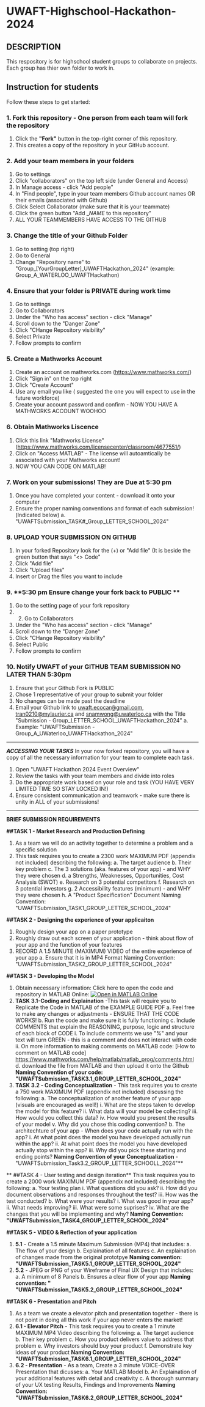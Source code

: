 # UWAFT-Highschool-Hackathon-2024

## DESCRIPTION 
This respository is for highschool student groups to collaborate on projects. Each group has thier own folder to work in. 

## Instruction for students 
Follow these steps to get started: 

### 1. **Fork this repository** - One person from each team will fork the repository 

1. Click the **"Fork"** button in the top-right corner of this repository.
2. This creates a copy of the repository in your GitHub account.

### 2. Add your team members in your folders
1. Go to settings
2. Click "collaborators" on the top left side (under General and Access)
3. In Manage access - click "Add people"
4. In "Find people", type in your team members Github account names OR their emails (associated with Github)
5. Click Select Collaborator (make sure that it is your teammate)
6. Click the green button "Add __NAME_ to this repository"
7. ALL YOUR TEAMMEMBERS HAVE ACCESS TO THE GITHUB
   
### 3. Change the title of your Github Folder  
1. Go to setting (top right)
2. Go to General
3. Change "Repository name" to "Group_[YourGroupLetter]_UWAFTHackathon_2024"
(example: Group_A_WATERLOO_UWAFTHackathon)

### 4. Ensure that your folder is PRIVATE during work time 
1. Go to settings
2. Go to Collaborators
3. Under the "Who has access" section - click "Manage"
4. Scroll down to the "Danger Zone"
5. Click "CHange Repository visibility"
6. Select Private
7. Follow prompts to confirm 

### 5. Create a Mathworks Account 
1. Create an account on mathworks.com (https://www.mathworks.com/)
2. Click "Sign in" on the top right
3. Click "Create Account"
4. Use any email you like ( suggested the one you will expect to use in the future workforce)
5. Create your account password and confirm - NOW YOU HAVE A MATHWORKS ACCOUNT WOOHOO

### 6. Obtain Mathworks Liscence 
1. Click this link "Mathworks License" (https://www.mathworks.com/licensecenter/classroom/4677551/)
2. Click on "Access MATLAB" - The license will autoamtically be associated with your Mathworks account!
3. NOW YOU CAN CODE ON MATLAB!

### 7. Work on your submissions! They are Due at 5:30 pm 
1. Once you have completed your content - download it onto your computer
2. Ensure the proper naming conventions and format of each submission!(Indicated below)
  a. "UWAFTSubmission_TASK#_Group_LETTER_SCHOOL_2024"

### 8. UPLOAD YOUR SUBMISSION ON GITHUB 
1. In your forked Repository look for the (+) or "Add file" (It is beside the green button that says "<> Code"
2. Click "Add file"
3. Click "Upload files"
4. Insert or Drag the files you want to include 

### 9. **5:30 pm Ensure change your fork back to PUBLIC **
1. Go to the setting page of your fork repository
2. 2. Go to Collaborators
3. Under the "Who has access" section - click "Manage"
4. Scroll down to the "Danger Zone"
5. Click "CHange Repository visibility"
6. Select Public
7. Follow prompts to confirm

### 10. Notify UWAFT of your GITHUB TEAM SUBMISSION **NO LATER THAN 5:30pm**
1. Ensure that your Github Fork is PUBLIC
2. Chose 1 representative of your group to submit your folder
3. No changes can be made past the deadline
4. Email your Github link to  uwaft.ecocar@gmail.com, tran0210@mylaurier.ca and snamwong@uwaterloo.ca with the Title "Submission - Group_LETTER_SCHOOL_UWAFTHackathon_2024"
   a. Example: "UWAFTSubmission - Group_A_UWaterloo_UWAFTHackathon_2024"
_________________________________________________________________________________________________________________

***ACCESSING YOUR TASKS*** 
In your now forked repository, you will have a copy of all the necessary information for your team to complete each task. 

1. Open "UWAFT Hackathon 2024 Event Overview"
2. Review the tasks with your team members and divide into roles
3. Do the appropriate work based on your role and task (YOU HAVE VERY LIMITED TIME SO STAY LOCKED IN!)
4. Ensure consistent communication and teamwork - make sure there is unity in ALL of your submissions! 

___________________________________________________________________________________________________________________
**BRIEF SUBMISSION REQUIREMENTS**

**##TASK 1 - Market Research and Production Defining**
1. As a team we will do an activity together to determine a problem and a specific solution
2. This task requires you to create a 2300 work MAXIMUM PDF (appendix not included) describing the following:
   a. The target audience
   b. Their key problem
   c. The 3 solutions (aka. features of your app) - and WHY they were chosen
   d. a Strengths, Weaknesses, Opportunities, Cost Analysis (SWOT)
   e. Research on 3 potential competitors
   f. Research on 3 potential investors
   g. 2 Accessibility features (minimum) - and WHY they were chosen
   h. A "Product Specification" Document
Naming Convention: "UWAFTSubmission_TASK1_GROUP_LETTER_SCHOOL_2024"

**##TASK 2 - Designing the experience of your applicaiton**
1. Roughly design your app on a paper prototype
2. Roughly draw out each screen of your application - think about flow of your app and the function of your features
3. RECORD A 1.5 MINUTE (MAXIMUM) VIDEO of the entire experience of your app
   a. Ensure that it is in MP4 Format
 Naming Convention: "UWAFTSubmission_TASK2_GROUP_LETTER_SCHOOL_2024"

**##TASK 3 - Developing the Model** 
1. Obtain necessary information: 
Click here to open the code and repository in MATLAB Online:
[![Open in MATLAB Online](https://www.mathworks.com/images/responsive/global/open-in-matlab-online.svg)](https://matlab.mathworks.com/open/github/v1?repo=khavian/UWAFT-Highschool-Hackathon---2024&file=ExampleModel.mlx)
2. **TASK 3.1-Coding and Explaination** -This task will require you to Replicate the Code in MATLAB of the EXAMPLE GUIDE PDF
   a. Feel free to make any changes or adjustments - ENSURE THAT THE CODE WORKS!
   b. Run the code and make sure it is fully functioning
   c. Include COMMENTS that explain the REASONING, purpose, logic and structure of each block of CODE
      i. To include comments we use "%" and your text will turn GREEN - this is a comment and does not interact with code
      ii. On more information to making comments on MATLAB code: [How to comment on MATLAB code] https://www.mathworks.com/help/matlab/matlab_prog/comments.html
   d. download the file from MATLAB  and then upload it onto the Github
**Naming Convention of your code: "UWAFTSubmission_TASK3.1_GROUP_LETTER_SCHOOL_2024"**
3. **TASK 3.2 - Coding Conceptualization** -  This task requires you to create a 750 work MAXIMUM PDF (appendix not included) discussing the following:
   a. The conceptualization of another feature of your app (visuals are encouraged as well!) 
      i. What are the steps taken to develop the model for this feature?
      ii. What data will your model be collecting?
      iii. How would you collect this data?
      iv. How would you present the results of your model
      v. Why did you chose this coding convention? 
   b. The architechture of your app - When does your code actually run with the app?
       i. At what point does the model you have developed actually run within the app? 
      ii. At what point does the model you have developed actually stop within the app?
      iii. Why did you pick these starting and ending points?
**Naming Convention of your Conceptualization** - "UWAFTSubmission_Task3.2_GROUP_LETTER_SCHOOLL_2024"**

** ##TASK 4 - User testing and design iteration**
 This task requires you to create a 2000 work MAXIMUM PDF (appendix not included) describing the following:
   a. Your testing plan 
      i. What questions did you ask? 
      ii. How did you document observations and responses throughout the test? 
      iii. How was the test conducted? 
   b. What were your results?
     i. What was good in your app?
      ii. What needs improving? 
      iii. What were some suprises?
      iv. What are the changes that you will be implementing and why? 
**Naming Convention: "UWAFTSubmission_TASK4_GROUP_LETTER_SCHOOL_2024"**

**##TASK 5 - VIDEO & Reflection of your application** 
1. **5.1** -  Create a 1.5 minute Maximum Submission (MP4) that includes:
     a. The flow of your design
      b. Explaination of all features
      c. An explaination of changes made from the original prototpye
**Naming convention: "UWAFTSubmission_TASK5.1_GROUP_LETTER_SCHOOL_2024"**
3. **5.2** - JPEG or PNG of your Wireframe of Final UX Design that includes:
  a. A minimum of 8 Panels
   b. Ensures a clear flow of your app
**Naming convention: " "UWAFTSubmission_TASK5.2_GROUP_LETTER_SCHOOL_2024"**


**##TASK 6 - Presentation and Pitch**
1. As a team we create a elevator pitch and presentation together - there is not point in doing all this work if your app never enters the market! 
2. **6.1 - Elevator Pitch** - This task requires you to create a 1 minute MAXIMUM MP4 Video describing the following:
   a. The target audience
   b. Their key problem
   c. How you product delivers value to address that problem
   e. Why investors should buy your product 
   f. Demonstrate key ideas of your product 
**Naming Convention: "UWAFTSubmission_TASK6.1_GROUP_LETTER_SCHOOL_2024"**
3. **6.2 - Presentation** - As a team, Create a 3 minute VOICE-OVER Presentation that dicusses:
   a. Your MATLAB Model
   b. An Explaination of your additional features with detail and creativity 
   c. A thorough summary of your UX testing Results, Findings and Improvements 
**Naming Convention: "UWAFTSubmission_TASK6.2_GROUP_LETTER_SCHOOL_2024"**





